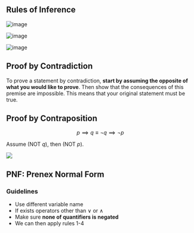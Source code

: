 ## Rules of Inference

![image](https://obsidian-img-studies.tsun1031.xyz/2024/10/07/f420db55b0f9acf6ae0e075e51a305b19ba28cdf50d29d385f7bb04572aa61ef.png)

![image](https://obsidian-img-studies.tsun1031.xyz/2024/10/07/bbc01b23e0dc4e985a2427df81c600793f99836cfa69283b7d34f765e7423dde.png)

![image](https://obsidian-img-studies.tsun1031.xyz/2024/10/07/198a728eed6f62d716f11f2ad33046aa841917ce22366782e36ef6e4e2372e0b.png)

## Proof by Contradiction

To prove a statement by contradiction, **start by assuming the opposite of what you would like to prove**. Then show that the consequences of this premise are impossible. This means that your original statement must be true.

## Proof by Contraposition

$$
p \implies q \equiv \neg q \implies \neg p
$$

Assume (NOT $q$), then (NOT $p$).

![](https://youtu.be/b-kFWP9a2tw)

## PNF: Prenex Normal Form

### Guidelines

- Use different variable name
- If exists operators other than $\vee$ or $\land$
- Make sure **none of quantifiers is negated**
- We can then apply rules 1-4

